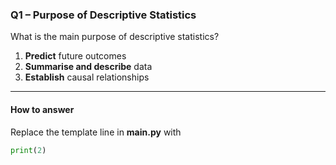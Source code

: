 ### Q1 – Purpose of Descriptive Statistics

What is the main purpose of descriptive statistics?

1. **Predict** future outcomes  
2. **Summarise and describe** data  
3. **Establish** causal relationships  

---

#### How to answer

Replace the template line in **main.py** with

```python
print(2)
